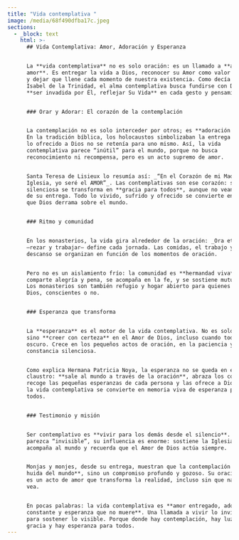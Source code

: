 ```yaml
---
title: "Vida contemplativa "
image: /media/68f490dfba17c.jpeg
sections:
  - _block: text
    html: >-
      ## Vida Contemplativa: Amor, Adoración y Esperanza


      La **vida contemplativa** no es solo oración: es un llamado a **amar por
      amor**. Es entregar la vida a Dios, reconocer su Amor como valor absoluto
      y dejar que llene cada momento de nuestra existencia. Como decía Santa
      Isabel de la Trinidad, el alma contemplativa busca fundirse con Dios:
      **ser invadida por Él, reflejar Su Vida** en cada gesto y pensamiento.


      ### Orar y Adorar: El corazón de la contemplación


      La contemplación no es solo interceder por otros; es **adoración total**.
      En la tradición bíblica, los holocaustos simbolizaban la entrega completa:
      lo ofrecido a Dios no se retenía para uno mismo. Así, la vida
      contemplativa parece “inútil” para el mundo, porque no busca
      reconocimiento ni recompensa, pero es un acto supremo de amor.


      Santa Teresa de Lisieux lo resumía así: _“En el Corazón de mi Madre, la
      Iglesia, yo seré el AMOR”_. Las contemplativas son ese corazón: su oración
      silenciosa se transforma en **gracia para todos**, aunque no vean el fruto
      de su entrega. Todo lo vivido, sufrido y ofrecido se convierte en fuerza
      que Dios derrama sobre el mundo.


      ### Ritmo y comunidad


      En los monasterios, la vida gira alrededor de la oración: _Ora et labora_
      —rezar y trabajar— define cada jornada. Las comidas, el trabajo y el
      descanso se organizan en función de los momentos de oración.


      Pero no es un aislamiento frío: la comunidad es **hermandad viva**. Se
      comparte alegría y pena, se acompaña en la fe, y se sostiene mutuamente.
      Los monasterios son también refugio y hogar abierto para quienes buscan a
      Dios, conscientes o no.


      ### Esperanza que transforma


      La **esperanza** es el motor de la vida contemplativa. No es solo desear,
      sino **creer con certeza** en el Amor de Dios, incluso cuando todo parece
      oscuro. Crece en los pequeños actos de oración, en la paciencia y en la
      constancia silenciosa.


      Como explica Hermana Patricia Noya, la esperanza no se queda en el
      claustro: **sale al mundo a través de la oración**, abraza los corazones,
      recoge las pequeñas esperanzas de cada persona y las ofrece a Dios. Así,
      la vida contemplativa se convierte en memoria viva de esperanza para
      todos.


      ### Testimonio y misión


      Ser contemplativo es **vivir para los demás desde el silencio**. Aunque
      parezca “invisible”, su influencia es enorme: sostiene la Iglesia,
      acompaña al mundo y recuerda que el Amor de Dios actúa siempre.


      Monjas y monjes, desde su entrega, muestran que la contemplación **no es
      huida del mundo**, sino un compromiso profundo y gozoso. Su oración diaria
      es un acto de amor que transforma la realidad, incluso sin que nadie lo
      vea.


      En pocas palabras: la vida contemplativa es **amor entregado, adoración
      constante y esperanza que no muere**. Una llamada a vivir lo invisible
      para sostener lo visible. Porque donde hay contemplación, hay luz, hay
      gracia y hay esperanza para todos.
---
```


